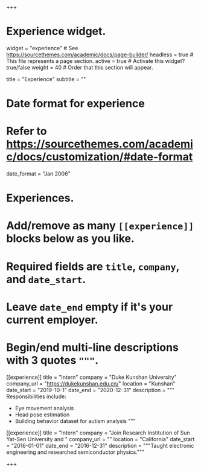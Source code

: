 +++
# Experience widget.
widget = "experience"  # See https://sourcethemes.com/academic/docs/page-builder/
headless = true  # This file represents a page section.
active = true  # Activate this widget? true/false
weight = 40  # Order that this section will appear.

title = "Experience"
subtitle = ""

# Date format for experience
#   Refer to https://sourcethemes.com/academic/docs/customization/#date-format
date_format = "Jan 2006"

# Experiences.
#   Add/remove as many `[[experience]]` blocks below as you like.
#   Required fields are `title`, `company`, and `date_start`.
#   Leave `date_end` empty if it's your current employer.
#   Begin/end multi-line descriptions with 3 quotes `"""`.
[[experience]]
  title = "Intern"
  company = "Duke Kunshan University"
  company_url = "https://dukekunshan.edu.cn/"
  location = "Kunshan"
  date_start = "2019-10-1"
  date_end = "2020-12-31"
  description = """
  Responsibilities include:
  
  * Eye movement analysis
  * Head pose estimation 
  * Building behavior dataset for autism analysis
  """

[[experience]]
  title = "Intern"
  company = "Join Research Institution of Sun Yat-Sen University and "
  company_url = ""
  location = "California"
  date_start = "2016-01-01"
  date_end = "2016-12-31"
  description = """Taught electronic engineering and researched semiconductor physics."""

+++
